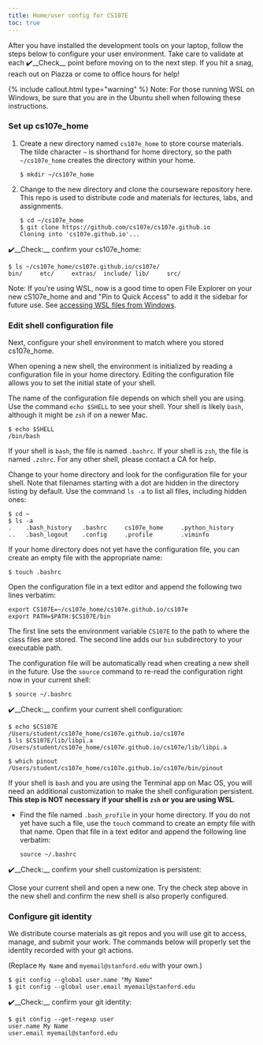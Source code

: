 ```yaml
---
title: Home/user config for CS107E
toc: true
---
```



After you have installed the development tools on your laptop, follow the steps below to configure your user environment. Take care to validate at each ✔️__Check__ point before moving on to the next step.  If you hit a snag, reach out on Piazza or come to office hours for help!

{% include callout.html type="warning" %}
Note: For those running WSL on Windows, be sure that you are in the Ubuntu shell when following these instructions.
</div>

### Set up cs107e_home
1. Create a new directory named `cs107e_home` to store course materials. The tilde character `~` is shorthand for home directory, so the path `~/cs107e_home` creates the directory within your home. 

    ```
    $ mkdir ~/cs107e_home
    ```

2. Change to the new directory and clone the courseware repository here. This repo is used to distribute code and materials for lectures, labs, and assignments. 

    ```
    $ cd ~/cs107e_home
    $ git clone https://github.com/cs107e/cs107e.github.io
    Cloning into 'cs107e.github.io'...
    ```

✔️__Check:__ confirm your cs107e_home:

```
$ ls ~/cs107e_home/cs107e.github.io/cs107e/
bin/     etc/     extras/  include/ lib/     src/
```

Note: If you're using WSL, now is a good time to open File Explorer on your new cS107e_home and and "Pin to Quick Access" to add it the sidebar for future use. See [accessing WSL files from Windows](../wsl/#files).

### Edit shell configuration file
Next, configure your shell environment to match where you stored cs107e_home.

When opening a new shell, the environment is initialized by reading a configuration file in your home directory. Editing the configuration file allows you to set the initial state of your shell. 

The name of the configuration file depends on which shell you are using. Use the command `echo $SHELL` to see your shell. Your shell is likely `bash`, although it might be `zsh` if on a newer Mac.

```
$ echo $SHELL
/bin/bash
```

If your shell is `bash`, the file is named `.bashrc`.  If your shell is `zsh`, the file is named `.zshrc`.  For any other shell, please contact a CA for help.

Change to your home directory and look for the configuration file for your shell. Note that filenames starting with a dot are hidden in the directory listing by default. Use the command `ls -a` to list all files, including hidden ones:

```
$ cd ~
$ ls -a
.    .bash_history   .bashrc     cs107e_home     .python_history 
..   .bash_logout    .config     .profile        .viminfo
```

If your home directory does not yet have the configuration file, you can create an empty file with the appropriate name:
```
$ touch .bashrc
```

Open the configuration file in a text editor and append the following two lines verbatim:

```
export CS107E=~/cs107e_home/cs107e.github.io/cs107e
export PATH=$PATH:$CS107E/bin
```

The first line sets the environment variable `CS107E` to the path to where the class files are stored. The second line adds our `bin` subdirectory to your executable path. 

The configuration file will be automatically read when creating a new shell in the future. Use the `source` command to re-read the configuration right now in your current shell: 

```
$ source ~/.bashrc
```

  
✔️__Check:__ confirm your current shell configuration:

```
$ echo $CS107E
/Users/student/cs107e_home/cs107e.github.io/cs107e
$ ls $CS107E/lib/libpi.a
/Users/student/cs107e_home/cs107e.github.io/cs107e/lib/libpi.a

$ which pinout
/Users/student/cs107e_home/cs107e.github.io/cs107e/bin/pinout
```


If your shell is `bash` and you are using the Terminal app on Mac OS, you will need an additional customization to make the shell configuration persistent. __This step is NOT necessary if your shell is `zsh` or you are using WSL__.

+ Find the file named `.bash_profile` in your home directory. If you do not yet have such a file, use the `touch` command to create an empty file with that name. Open that file in a text editor and append the following line verbatim:

    ```
    source ~/.bashrc
    ```

✔️__Check:__ confirm your shell customization is persistent:

Close your current shell and open a new one. Try the check step above in the new shell and confirm the new shell is also properly configured.

### Configure git identity
We distribute course materials as git repos and you will use git to access, manage, and submit your work. The commands below will properly set the identity recorded with your git actions.

(Replace `My Name` and `myemail@stanford.edu` with your own.)

```
$ git config --global user.name "My Name"
$ git config --global user.email myemail@stanford.edu
```

✔️__Check:__ confirm your git identity:

```
$ git config --get-regexp user
user.name My Name
user.email myemail@stanford.edu
```


